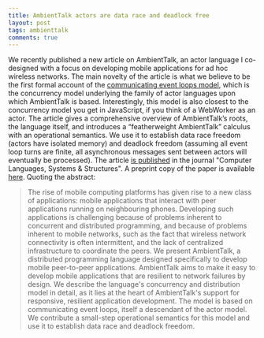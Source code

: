```yaml
---
title: AmbientTalk actors are data race and deadlock free
layout: post
tags: ambienttalk
comments: true
---
```

We recently published a new article on AmbientTalk, an actor language I co-designed with a focus on developing mobile applications for ad hoc wireless networks. The main novelty of the article is what we believe to be the first formal account of the [communicating event loops model](http://www.erights.org/talks/promises/), which is the concurrency model underlying the family of actor languages upon which AmbientTalk is based. Interestingly, this model is also closest to the concurrency model you get in JavaScript, if you think of a WebWorker as an actor. The article gives a comprehensive overview of AmbientTalk’s roots, the language itself, and introduces a “featherweight AmbientTalk” calculus with an operational semantics. We use it to establish data race freedom (actors have isolated memory) and deadlock freedom (assuming all event loop turns are finite, all asynchronous messages sent between actors will eventually be processed). The article [is published](http://dx.doi.org/10.1016/j.cl.2014.05.002) in the journal "Computer Languages, Systems & Structures". A preprint copy of the paper is available [here](http://soft.vub.ac.be/Publications/2014/vub-soft-tr-14-06.pdf). Quoting the abstract:

> The rise of mobile computing platforms has given rise to a new class of applications: mobile applications that interact with peer applications running on neighbouring phones. Developing such applications is challenging because of problems inherent to concurrent and distributed programming, and because of problems inherent to mobile networks, such as the fact that wireless network connectivity is often intermittent, and the lack of centralized infrastructure to coordinate the peers. We present AmbientTalk, a distributed programming language designed specifically to develop mobile peer-to-peer applications. AmbientTalk aims to make it easy to develop mobile applications that are resilient to network failures by design. We describe the language's concurrency and distribution model in detail, as it lies at the heart of AmbientTalk's support for responsive, resilient application development. The model is based on communicating event loops, itself a descendant of the actor model. We contribute a small-step operational semantics for this model and use it to establish data race and deadlock freedom.